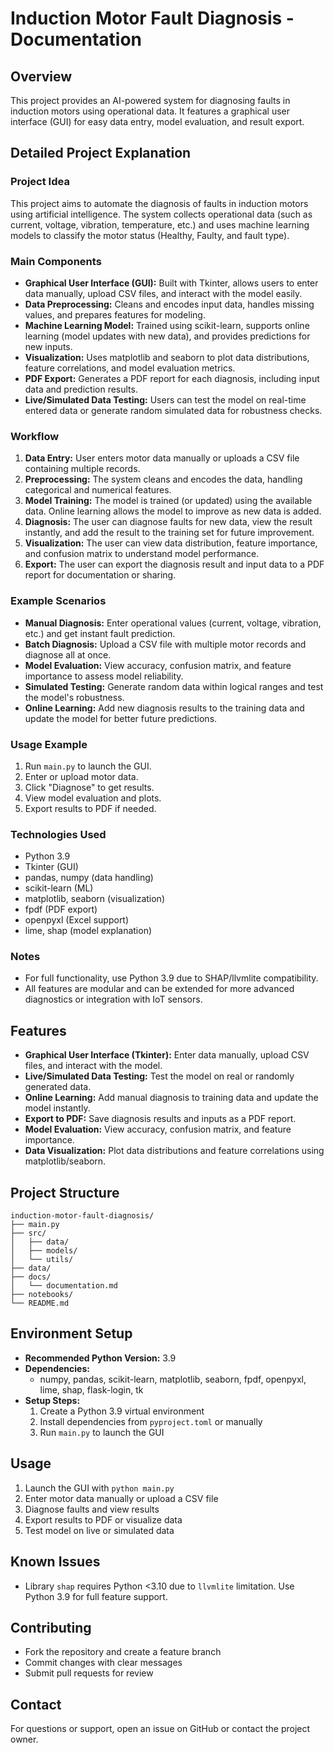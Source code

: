 # Induction Motor Fault Diagnosis - Documentation

## Overview
This project provides an AI-powered system for diagnosing faults in induction motors using operational data. It features a graphical user interface (GUI) for easy data entry, model evaluation, and result export.

## Detailed Project Explanation

### Project Idea
This project aims to automate the diagnosis of faults in induction motors using artificial intelligence. The system collects operational data (such as current, voltage, vibration, temperature, etc.) and uses machine learning models to classify the motor status (Healthy, Faulty, and fault type).

### Main Components
- **Graphical User Interface (GUI):** Built with Tkinter, allows users to enter data manually, upload CSV files, and interact with the model easily.
- **Data Preprocessing:** Cleans and encodes input data, handles missing values, and prepares features for modeling.
- **Machine Learning Model:** Trained using scikit-learn, supports online learning (model updates with new data), and provides predictions for new inputs.
- **Visualization:** Uses matplotlib and seaborn to plot data distributions, feature correlations, and model evaluation metrics.
- **PDF Export:** Generates a PDF report for each diagnosis, including input data and prediction results.
- **Live/Simulated Data Testing:** Users can test the model on real-time entered data or generate random simulated data for robustness checks.

### Workflow
1. **Data Entry:** User enters motor data manually or uploads a CSV file containing multiple records.
2. **Preprocessing:** The system cleans and encodes the data, handling categorical and numerical features.
3. **Model Training:** The model is trained (or updated) using the available data. Online learning allows the model to improve as new data is added.
4. **Diagnosis:** The user can diagnose faults for new data, view the result instantly, and add the result to the training set for future improvement.
5. **Visualization:** The user can view data distribution, feature importance, and confusion matrix to understand model performance.
6. **Export:** The user can export the diagnosis result and input data to a PDF report for documentation or sharing.

### Example Scenarios
- **Manual Diagnosis:** Enter operational values (current, voltage, vibration, etc.) and get instant fault prediction.
- **Batch Diagnosis:** Upload a CSV file with multiple motor records and diagnose all at once.
- **Model Evaluation:** View accuracy, confusion matrix, and feature importance to assess model reliability.
- **Simulated Testing:** Generate random data within logical ranges and test the model's robustness.
- **Online Learning:** Add new diagnosis results to the training data and update the model for better future predictions.

### Usage Example
1. Run `main.py` to launch the GUI.
2. Enter or upload motor data.
3. Click "Diagnose" to get results.
4. View model evaluation and plots.
5. Export results to PDF if needed.

### Technologies Used
- Python 3.9
- Tkinter (GUI)
- pandas, numpy (data handling)
- scikit-learn (ML)
- matplotlib, seaborn (visualization)
- fpdf (PDF export)
- openpyxl (Excel support)
- lime, shap (model explanation)

### Notes
- For full functionality, use Python 3.9 due to SHAP/llvmlite compatibility.
- All features are modular and can be extended for more advanced diagnostics or integration with IoT sensors.

## Features
- **Graphical User Interface (Tkinter):** Enter data manually, upload CSV files, and interact with the model.
- **Live/Simulated Data Testing:** Test the model on real or randomly generated data.
- **Online Learning:** Add manual diagnosis to training data and update the model instantly.
- **Export to PDF:** Save diagnosis results and inputs as a PDF report.
- **Model Evaluation:** View accuracy, confusion matrix, and feature importance.
- **Data Visualization:** Plot data distributions and feature correlations using matplotlib/seaborn.

## Project Structure
```
induction-motor-fault-diagnosis/
├── main.py
├── src/
│   ├── data/
│   ├── models/
│   └── utils/
├── data/
├── docs/
│   └── documentation.md
├── notebooks/
└── README.md
```

## Environment Setup
- **Recommended Python Version:** 3.9
- **Dependencies:**
  - numpy, pandas, scikit-learn, matplotlib, seaborn, fpdf, openpyxl, lime, shap, flask-login, tk
- **Setup Steps:**
  1. Create a Python 3.9 virtual environment
  2. Install dependencies from `pyproject.toml` or manually
  3. Run `main.py` to launch the GUI

## Usage
1. Launch the GUI with `python main.py`
2. Enter motor data manually or upload a CSV file
3. Diagnose faults and view results
4. Export results to PDF or visualize data
5. Test model on live or simulated data

## Known Issues
- Library `shap` requires Python <3.10 due to `llvmlite` limitation. Use Python 3.9 for full feature support.

## Contributing
- Fork the repository and create a feature branch
- Commit changes with clear messages
- Submit pull requests for review

## Contact
For questions or support, open an issue on GitHub or contact the project owner.
